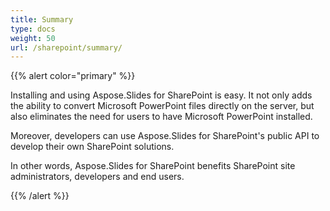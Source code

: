 ```yaml
---
title: Summary
type: docs
weight: 50
url: /sharepoint/summary/
---
```


{{% alert color="primary" %}} 

Installing and using Aspose.Slides for SharePoint is easy. It not only adds the ability to convert Microsoft PowerPoint files directly on the server, but also eliminates the need for users to have Microsoft PowerPoint installed. 

Moreover, developers can use Aspose.Slides for SharePoint's public API to develop their own SharePoint solutions. 

In other words, Aspose.Slides for SharePoint benefits SharePoint site administrators, developers and end users. 

{{% /alert %}}
